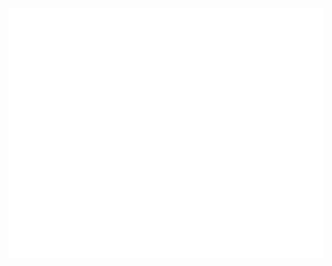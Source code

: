 <div align="center">
	<br>
	<img src="https://github.com/Yeongjae-Shin/Yeongjae-Shin/blob/main/header.svg" width="800" height="400">
	<br>
</div>
